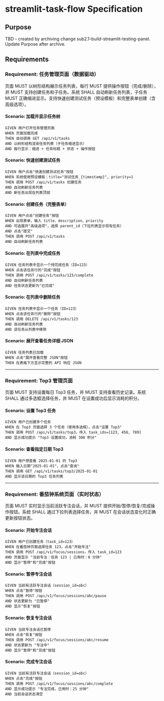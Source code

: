 # streamlit-task-flow Specification

## Purpose
TBD - created by archiving change sub2.1-build-streamlit-testing-panel. Update Purpose after archive.
## Requirements
### Requirement: 任务管理页面（数据驱动）
页面 MUST 以树形结构展示任务列表，每行 MUST 提供操作按钮（完成/删除），并 MUST 支持创建任务和子任务。系统 SHALL 自动刷新任务列表，子任务 MUST 正确缩进显示。支持快速创建测试任务（预设模板）和完整表单创建（含高级选项）。

#### Scenario: 加载并显示任务树
```
GIVEN 用户打开任务管理页面
WHEN 页面加载完成
THEN 自动调用 GET /api/v1/tasks
AND 以树形结构渲染任务列表（子任务缩进显示）
AND 每行显示：缩进 + 任务标题 + 状态 + 操作按钮
```

#### Scenario: 快速创建测试任务
```
GIVEN 用户点击"快速创建测试任务"按钮
WHEN 系统使用预设模板：title="测试任务_{timestamp}", priority=1
THEN 调用 POST /api/v1/tasks 创建任务
AND 自动刷新任务列表
AND 新任务出现在列表顶部
```

#### Scenario: 创建任务（完整表单）
```
GIVEN 用户点击"创建任务"按钮
WHEN 出现表单，输入 title、description、priority
AND 可选展开"高级选项"，选择 parent_id（下拉列表显示现有任务）
AND 点击"提交"
THEN 调用 POST /api/v1/tasks
AND 自动刷新任务列表
```

#### Scenario: 在列表中完成任务
```
GIVEN 任务列表中显示一个待完成任务（ID=123）
WHEN 点击该任务行的"完成"按钮
THEN 调用 POST /api/v1/tasks/123/complete
AND 自动刷新任务列表
AND 任务状态更新为"已完成"
```

#### Scenario: 在列表中删除任务
```
GIVEN 任务列表中显示一个任务（ID=123）
WHEN 点击该任务行的"删除"按钮
THEN 调用 DELETE /api/v1/tasks/123
AND 自动刷新任务列表
AND 该任务从列表中移除
```

#### Scenario: 展开查看任务详细 JSON
```
GIVEN 任务列表已加载
WHEN 点击"展开查看完整 JSON"按钮
THEN 在表格下方显示完整的 API 响应 JSON
```

---

### Requirement: Top3 管理页面
页面 MUST 支持设置每日 Top3 任务，并 MUST 支持查看历史记录。系统 SHALL 通过多选框选择任务，并 MUST 在设置成功后显示消耗的积分。

#### Scenario: 设置 Top3 任务
```
GIVEN 用户已创建多个任务
WHEN 在 Top3 页面选择 3 个任务（使用多选框），点击"设置 Top3"
THEN 调用 POST /api/v1/tasks/top3，传入 task_ids=[123, 456, 789]
AND 显示成功提示 "Top3 设置成功，消耗 300 积分"
```

#### Scenario: 查看指定日期 Top3
```
GIVEN 用户想查看 2025-01-01 的 Top3
WHEN 输入日期"2025-01-01"，点击"查询"
THEN 调用 GET /api/v1/tasks/top3/2025-01-01
AND 显示该日期的 Top3 任务列表
```

---

### Requirement: 番茄钟系统页面（实时状态）
页面 MUST 实时显示当前活跃专注会话，并 MUST 提供开始/暂停/恢复/完成操作按钮。系统 SHALL 通过下拉列表选择任务，并 MUST 在会话状态变化时正确更新按钮状态。

#### Scenario: 开始专注会话
```
GIVEN 用户已创建任务（task_id=123）
WHEN 在番茄钟页面选择任务 123，点击"开始专注"
THEN 调用 POST /api/v1/focus/sessions，传入 task_id=123
AND 页面显示 "当前专注：任务 123 | 已用时：0 分钟"
AND 显示"暂停"和"完成"按钮
```

#### Scenario: 暂停专注会话
```
GIVEN 当前有活跃专注会话（session_id=abc）
WHEN 点击"暂停"按钮
THEN 调用 POST /api/v1/focus/sessions/abc/pause
AND 状态更新为 "已暂停"
AND 显示"恢复"按钮
```

#### Scenario: 恢复专注会话
```
GIVEN 当前专注会话已暂停
WHEN 点击"恢复"按钮
THEN 调用 POST /api/v1/focus/sessions/abc/resume
AND 状态更新为 "专注中"
AND 显示"暂停"和"完成"按钮
```

#### Scenario: 完成专注会话
```
GIVEN 当前有活跃专注会话（session_id=abc）
WHEN 点击"完成"按钮
THEN 调用 POST /api/v1/focus/sessions/abc/complete
AND 显示成功提示 "专注完成，已用时：25 分钟"
AND 当前会话状态清空
```

